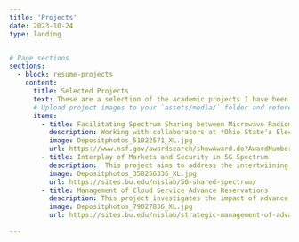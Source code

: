 ```yaml
---
title: 'Projects'
date: 2023-10-24
type: landing


# Page sections
sections:
  - block: resume-projects
    content:
      title: Selected Projects
      text: These are a selection of the academic projects I have been involved with as part of my graduate studies.
      # Upload project images to your `assets/media/` folder and reference the filename in the `image` option
      items:
        - title: Facilitating Spectrum Sharing between Microwave Radiometers and Commercial Users
          description: Working with collaborators at *Ohio State's ElectroScience Labratory*, this interdisciplinary project seeks to establish sharing frameworks in the high band (beyond 6 GHz) portions of wireless spectrum between passive radiometers and commerical users.
          image: Depositphotos_51022571_XL.jpg
          url: https://www.nsf.gov/awardsearch/showAward.do?AwardNumber=2229104
        - title: Interplay of Markets and Security in 5G Spectrum 
          description:  This project aims to address the intertwiining of economics and security frameworks in areas of spectrum where flexible sharing is possible, such as the mid-band 3.5 GHz portion governed by the *Citizens Broadband Radio Service (CBRS)*. I also have had the opportunity to present my work directly to the CTO team of a CBRS Spectrum Access Administrator.
          image: Depositphotos_358256336_XL.jpg
          url: https://sites.bu.edu/nislab/5G-shared-spectrum/
        - title: Management of Cloud Service Advance Reservations
          description: This project investigates the impact of advance reservation on cloud infrastructure, particularly looking at customer behavior in the face of various provider pricing and scheduling schemes. 
          image: Depositphotos_79027836_XL.jpg
          url: https://sites.bu.edu/nislab/strategic-management-of-advance-reservations/
    
---
```

